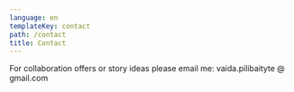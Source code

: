 ```yaml
---
language: en
templateKey: contact
path: /contact
title: Contact
---
```

For collaboration offers or story ideas please email me:  vaida.pilibaityte @ gmail.com
